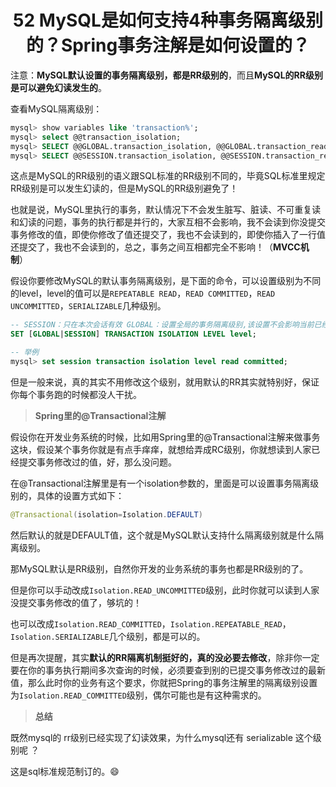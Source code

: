 <h1 align="center">52 MySQL是如何支持4种事务隔离级别的？Spring事务注解是如何设置的？</h1>



注意：**MySQL默认设置的事务隔离级别，都是RR级别的**，而且**MySQL的RR级别是可以避免幻读发生的**。

查看MySQL隔离级别：

```sql
mysql> show variables like 'transaction%';
mysql> select @@transaction_isolation;
mysql> SELECT @@GLOBAL.transaction_isolation, @@GLOBAL.transaction_read_only;
mysql> SELECT @@SESSION.transaction_isolation, @@SESSION.transaction_read_only;
```

这点是MySQL的RR级别的语义跟SQL标准的RR级别不同的，毕竟SQL标准里规定RR级别是可以发生幻读的，但是MySQL的RR级别避免了！

也就是说，MySQL里执行的事务，默认情况下不会发生脏写、脏读、不可重复读和幻读的问题，事务的执行都是并行的，大家互相不会影响，我不会读到你没提交事务修改的值，即使你修改了值还提交了，我也不会读到的，即使你插入了一行值还提交了，我也不会读到的，总之，事务之间互相都完全不影响！（**MVCC机制**）

假设你要修改MySQL的默认事务隔离级别，是下面的命令，可以设置级别为不同的level，level的值可以是`REPEATABLE READ`，`READ COMMITTED`，`READ UNCOMMITTED`，`SERIALIZABLE`几种级别。

```sql
-- SESSION：只在本次会话有效	GLOBAL：设置全局的事务隔离级别,该设置不会影响当前已经连接的会话,新会话,将使用新设置的事务隔离级别
SET [GLOBAL|SESSION] TRANSACTION ISOLATION LEVEL level;

-- 举例
mysql> set session transaction isolation level read committed;
```

但是一般来说，真的其实不用修改这个级别，就用默认的RR其实就特别好，保证你每个事务跑的时候都没人干扰。

> **Spring里的@Transactional注解**

假设你在开发业务系统的时候，比如用Spring里的@Transactional注解来做事务这块，假设某个事务你就是有点手痒痒，就想给弄成RC级别，你就想读到人家已经提交事务修改过的值，好，那么没问题。

在@Transactional注解里是有一个isolation参数的，里面是可以设置事务隔离级别的，具体的设置方式如下：

```java
@Transactional(isolation=Isolation.DEFAULT)
```

然后默认的就是DEFAULT值，这个就是MySQL默认支持什么隔离级别就是什么隔离级别。

那MySQL默认是RR级别，自然你开发的业务系统的事务也都是RR级别的了。

但是你可以手动改成`Isolation.READ_UNCOMMITTED`级别，此时你就可以读到人家没提交事务修改的值了，够坑的！

也可以改成`Isolation.READ_COMMITTED`，`Isolation.REPEATABLE_READ`，`Isolation.SERIALIZABLE`几个级别，都是可以的。

但是再次提醒，其实**默认的RR隔离机制挺好的，真的没必要去修改**，除非你一定要在你的事务执行期间多次查询的时候，必须要查到别的已提交事务修改过的最新值，那么此时你的业务有这个要求，你就把Spring的事务注解里的隔离级别设置为`Isolation.READ_COMMITTED`级别，偶尔可能也是有这种需求的。

> **总结**

既然mysql的 rr级别已经实现了幻读效果，为什么mysql还有 serializable 这个级别呢 ？

这是sql标准规范制订的。:smile:

